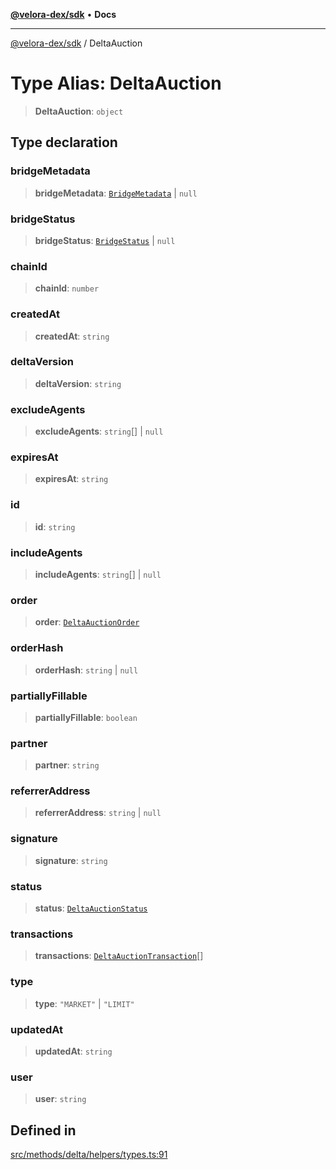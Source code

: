 [**@velora-dex/sdk**](../README.md) • **Docs**

***

[@velora-dex/sdk](../globals.md) / DeltaAuction

# Type Alias: DeltaAuction

> **DeltaAuction**: `object`

## Type declaration

### bridgeMetadata

> **bridgeMetadata**: [`BridgeMetadata`](BridgeMetadata.md) \| `null`

### bridgeStatus

> **bridgeStatus**: [`BridgeStatus`](BridgeStatus.md) \| `null`

### chainId

> **chainId**: `number`

### createdAt

> **createdAt**: `string`

### deltaVersion

> **deltaVersion**: `string`

### excludeAgents

> **excludeAgents**: `string`[] \| `null`

### expiresAt

> **expiresAt**: `string`

### id

> **id**: `string`

### includeAgents

> **includeAgents**: `string`[] \| `null`

### order

> **order**: [`DeltaAuctionOrder`](DeltaAuctionOrder.md)

### orderHash

> **orderHash**: `string` \| `null`

### partiallyFillable

> **partiallyFillable**: `boolean`

### partner

> **partner**: `string`

### referrerAddress

> **referrerAddress**: `string` \| `null`

### signature

> **signature**: `string`

### status

> **status**: [`DeltaAuctionStatus`](DeltaAuctionStatus.md)

### transactions

> **transactions**: [`DeltaAuctionTransaction`](../-internal-/type-aliases/DeltaAuctionTransaction.md)[]

### type

> **type**: `"MARKET"` \| `"LIMIT"`

### updatedAt

> **updatedAt**: `string`

### user

> **user**: `string`

## Defined in

[src/methods/delta/helpers/types.ts:91](https://github.com/paraswap/paraswap-sdk/blob/master/src/methods/delta/helpers/types.ts#L91)
